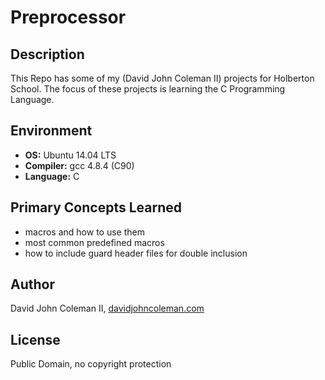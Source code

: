# Preprocessor

## Description

This Repo has some of my (David John Coleman II) projects for Holberton School.
The focus of these projects is learning the C Programming Language.

## Environment

* __OS:__ Ubuntu 14.04 LTS
* __Compiler:__ gcc 4.8.4 (C90)
* __Language:__ C

## Primary Concepts Learned

* macros and how to use them
* most common predefined macros
* how to include guard header files for double inclusion

## Author

David John Coleman II, [davidjohncoleman.com](http://www.davidjohncoleman.com/)

## License

Public Domain, no copyright protection